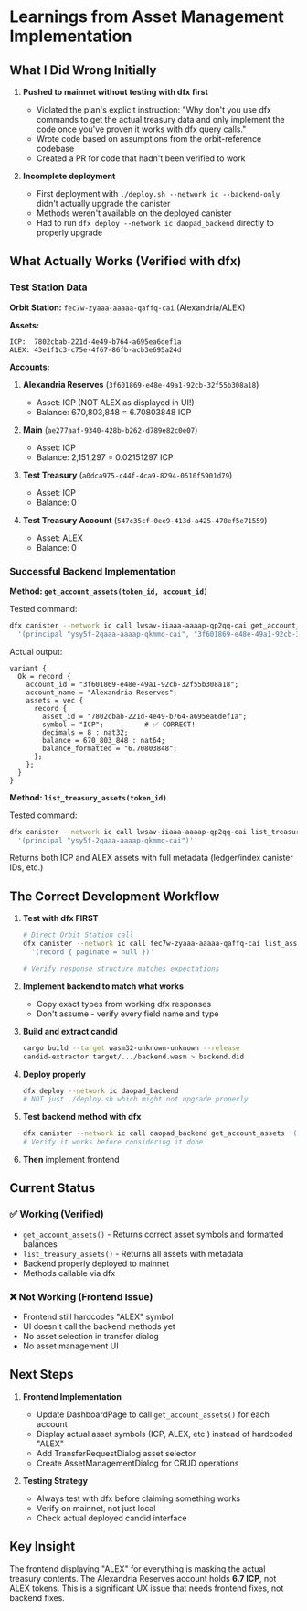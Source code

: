 # Learnings from Asset Management Implementation

## What I Did Wrong Initially

1. **Pushed to mainnet without testing with dfx first**
   - Violated the plan's explicit instruction: "Why don't you use dfx commands to get the actual treasury data and only implement the code once you've proven it works with dfx query calls."
   - Wrote code based on assumptions from the orbit-reference codebase
   - Created a PR for code that hadn't been verified to work

2. **Incomplete deployment**
   - First deployment with `./deploy.sh --network ic --backend-only` didn't actually upgrade the canister
   - Methods weren't available on the deployed canister
   - Had to run `dfx deploy --network ic daopad_backend` directly to properly upgrade

## What Actually Works (Verified with dfx)

### Test Station Data
**Orbit Station:** `fec7w-zyaaa-aaaaa-qaffq-cai` (Alexandria/ALEX)

**Assets:**
```
ICP:  7802cbab-221d-4e49-b764-a695ea6def1a
ALEX: 43e1f1c3-c75e-4f67-86fb-acb3e695a24d
```

**Accounts:**
1. **Alexandria Reserves** (`3f601869-e48e-49a1-92cb-32f55b308a18`)
   - Asset: ICP (NOT ALEX as displayed in UI!)
   - Balance: 670,803,848 = 6.70803848 ICP

2. **Main** (`ae277aaf-9340-428b-b262-d789e82c0e07`)
   - Asset: ICP
   - Balance: 2,151,297 = 0.02151297 ICP

3. **Test Treasury** (`a0dca975-c44f-4ca9-8294-0610f5901d79`)
   - Asset: ICP
   - Balance: 0

4. **Test Treasury Account** (`547c35cf-0ee9-413d-a425-478ef5e71559`)
   - Asset: ALEX
   - Balance: 0

### Successful Backend Implementation

**Method: `get_account_assets(token_id, account_id)`**

Tested command:
```bash
dfx canister --network ic call lwsav-iiaaa-aaaap-qp2qq-cai get_account_assets \
  '(principal "ysy5f-2qaaa-aaaap-qkmmq-cai", "3f601869-e48e-49a1-92cb-32f55b308a18")'
```

Actual output:
```candid
variant {
  Ok = record {
    account_id = "3f601869-e48e-49a1-92cb-32f55b308a18";
    account_name = "Alexandria Reserves";
    assets = vec {
      record {
        asset_id = "7802cbab-221d-4e49-b764-a695ea6def1a";
        symbol = "ICP";          # ✅ CORRECT!
        decimals = 8 : nat32;
        balance = 670_803_848 : nat64;
        balance_formatted = "6.70803848";
      };
    };
  }
}
```

**Method: `list_treasury_assets(token_id)`**

Tested command:
```bash
dfx canister --network ic call lwsav-iiaaa-aaaap-qp2qq-cai list_treasury_assets \
  '(principal "ysy5f-2qaaa-aaaap-qkmmq-cai")'
```

Returns both ICP and ALEX assets with full metadata (ledger/index canister IDs, etc.)

## The Correct Development Workflow

1. **Test with dfx FIRST**
   ```bash
   # Direct Orbit Station call
   dfx canister --network ic call fec7w-zyaaa-aaaaa-qaffq-cai list_assets \
     '(record { paginate = null })'

   # Verify response structure matches expectations
   ```

2. **Implement backend to match what works**
   - Copy exact types from working dfx responses
   - Don't assume - verify every field name and type

3. **Build and extract candid**
   ```bash
   cargo build --target wasm32-unknown-unknown --release
   candid-extractor target/.../backend.wasm > backend.did
   ```

4. **Deploy properly**
   ```bash
   dfx deploy --network ic daopad_backend
   # NOT just ./deploy.sh which might not upgrade properly
   ```

5. **Test backend method with dfx**
   ```bash
   dfx canister --network ic call daopad_backend get_account_assets '(...)'
   # Verify it works before considering it done
   ```

6. **Then** implement frontend

## Current Status

### ✅ Working (Verified)
- `get_account_assets()` - Returns correct asset symbols and formatted balances
- `list_treasury_assets()` - Returns all assets with metadata
- Backend properly deployed to mainnet
- Methods callable via dfx

### ❌ Not Working (Frontend Issue)
- Frontend still hardcodes "ALEX" symbol
- UI doesn't call the backend methods yet
- No asset selection in transfer dialog
- No asset management UI

## Next Steps

1. **Frontend Implementation**
   - Update DashboardPage to call `get_account_assets()` for each account
   - Display actual asset symbols (ICP, ALEX, etc.) instead of hardcoded "ALEX"
   - Add TransferRequestDialog asset selector
   - Create AssetManagementDialog for CRUD operations

2. **Testing Strategy**
   - Always test with dfx before claiming something works
   - Verify on mainnet, not just local
   - Check actual deployed candid interface

## Key Insight

The frontend displaying "ALEX" for everything is masking the actual treasury contents. The Alexandria Reserves account holds **6.7 ICP**, not ALEX tokens. This is a significant UX issue that needs frontend fixes, not backend fixes.
